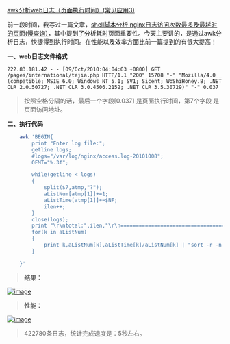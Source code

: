 [awk分析web日志（页面执行时间）(常见应用3)][0]

前一段时间，我写过一篇文章，[shell脚本分析 nginx日志访问次数最多及最耗时的页面(慢查询）][1]，其中提到了分析耗时页面重要性。今天主要讲的，是通过awk分析日志，快捷得到执行时间。在性能以及效率方面比前一篇提到的有很大提高！

**一、web日志文件格式**

    222.83.181.42 - - [09/Oct/2010:04:04:03 +0800] GET /pages/international/tejia.php HTTP/1.1 "200" 15708 "-" "Mozilla/4.0 (compatible; MSIE 6.0; Windows NT 5.1; SV1; Sicent; WoShiHoney.B; .NET CLR 2.0.50727; .NET CLR 3.0.4506.2152; .NET CLR 3.5.30729)" "-" 0.037

> 按照空格分隔的话，最后一个字段[0.037] 是页面执行时间，第7个字段 是页面访问地址。

**二、执行代码**
```bash
    awk 'BEGIN{  
        print "Enter log file:";  
        getline logs;  
        #logs="/var/log/nginx/access.log-20101008";  
        OFMT="%.3f";

        while(getline < logs)  
        {  
            split($7,atmp,"?");  
            aListNum[atmp[1]]+=1;  
            aListTime[atmp[1]]+=$NF;  
            ilen++;  
        }  
        close(logs);  
        print "\r\ntotal:",ilen,"\r\n======================================\r\n";  
        for(k in aListNum)  
        {  
            print k,aListNum[k],aListTime[k]/aListNum[k] | "sort -r -n -k3";  
        }

    }'
```

> **结果：**

[![image](https://images.cnblogs.com/cnblogs_com/chengmo/WindowsLiveWriter/awkweb_7BA/image_thumb.png "image")](http://images.cnblogs.com/cnblogs_com/chengmo/WindowsLiveWriter/awkweb_7BA/image_2.png)

> **性能：**

[![image](https://images.cnblogs.com/cnblogs_com/chengmo/WindowsLiveWriter/awkweb_7BA/image_thumb_1.png "image")](http://images.cnblogs.com/cnblogs_com/chengmo/WindowsLiveWriter/awkweb_7BA/image_4.png)

  > 422780条日志，统计完成速度是：5秒左右。

[0]: http://www.cnblogs.com/chengmo/archive/2010/10/10/1846991.html
[1]: http://www.cnblogs.com/chengmo/archive/2010/06/28/1766876.html